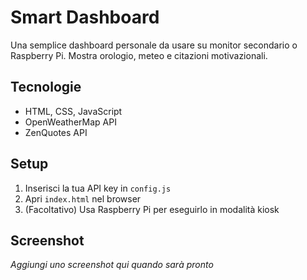 # Smart Dashboard

Una semplice dashboard personale da usare su monitor secondario o Raspberry Pi. Mostra orologio, meteo e citazioni motivazionali.

## Tecnologie
- HTML, CSS, JavaScript
- OpenWeatherMap API
- ZenQuotes API

## Setup
1. Inserisci la tua API key in `config.js`
2. Apri `index.html` nel browser
3. (Facoltativo) Usa Raspberry Pi per eseguirlo in modalità kiosk

## Screenshot
*Aggiungi uno screenshot qui quando sarà pronto*
